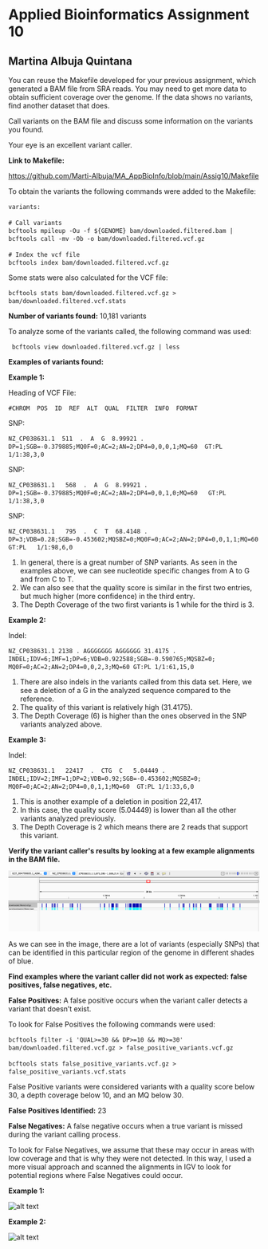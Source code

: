 # Applied Bioinformatics Assignment 10
## Martina Albuja Quintana

You can reuse the Makefile developed for your previous assignment, which generated a BAM file from SRA reads. You may need to get more data to obtain sufficient coverage over the genome. If the data shows no variants, find another dataset that does.

Call variants on the BAM file and discuss some information on the variants you found.

Your eye is an excellent variant caller.

**Link to Makefile:** 

https://github.com/Marti-Albuja/MA_AppBioInfo/blob/main/Assig10/Makefile

To obtain the variants the following commands were added to the Makefile:

    variants: 
    
    # Call variants
	bcftools mpileup -Ou -f ${GENOME} bam/downloaded.filtered.bam | bcftools call -mv -Ob -o bam/downloaded.filtered.vcf.gz

	# Index the vcf file
	bcftools index bam/downloaded.filtered.vcf.gz	


Some stats were also calculated for the VCF file: 

    bcftools stats bam/downloaded.filtered.vcf.gz > bam/downloaded.filtered.vcf.stats

**Number of variants found:** 10,181 variants

To analyze some of the variants called, the following command was used:

     bcftools view downloaded.filtered.vcf.gz | less

**Examples of variants found:**

**Example 1:**

Heading of VCF File:

    #CHROM  POS  ID  REF  ALT  QUAL  FILTER  INFO  FORMAT  


SNP:

    NZ_CP038631.1  511  .  A  G  8.99921 .  DP=1;SGB=-0.379885;MQ0F=0;AC=2;AN=2;DP4=0,0,0,1;MQ=60  GT:PL   1/1:38,3,0

SNP:

    NZ_CP038631.1   568  .  A  G  8.99921 . DP=1;SGB=-0.379885;MQ0F=0;AC=2;AN=2;DP4=0,0,1,0;MQ=60   GT:PL  1/1:38,3,0

SNP: 

    NZ_CP038631.1   795  .  C  T  68.4148 .  DP=3;VDB=0.28;SGB=-0.453602;MQSBZ=0;MQ0F=0;AC=2;AN=2;DP4=0,0,1,1;MQ=60 GT:PL   1/1:98,6,0

1. In general, there is a great number of SNP variants. As seen in the examples above, we can see nucleotide specific changes from A to G and from C to T.
2. We can also see that the quality score is similar in the first two entries, but much higher (more confidence) in the third entry. 
3. The Depth Coverage of the two first variants is 1 while for the third is 3.

**Example 2:**

Indel:

    NZ_CP038631.1 2138 . AGGGGGGG AGGGGGG 31.4175 . INDEL;IDV=6;IMF=1;DP=6;VDB=0.922588;SGB=-0.590765;MQSBZ=0; MQ0F=0;AC=2;AN=2;DP4=0,0,2,3;MQ=60 GT:PL 1/1:61,15,0

1. There are also indels in the variants called from this data set. Here, we see a deletion of a G in the analyzed sequence compared to the reference.
2. The quality of this variant is relatively high (31.4175).
3. The Depth Coverage (6) is higher than the ones observed in the SNP variants analyzed above.

**Example 3:**

Indel:

    NZ_CP038631.1   22417  .  CTG  C   5.04449 .  INDEL;IDV=2;IMF=1;DP=2;VDB=0.92;SGB=-0.453602;MQSBZ=0; MQ0F=0;AC=2;AN=2;DP4=0,0,1,1;MQ=60  GT:PL 1/1:33,6,0

1. This is another example of a deletion in position 22,417.
2. In this case, the quality score (5.04449) is lower than all the other variants analyzed previously.
3. The Depth Coverage is 2 which means there are 2 reads that support this variant.

**Verify the variant caller's results by looking at a few example alignments in the BAM file.**

![alt text](https://github.com/Marti-Albuja/MA_AppBioInfo/blob/main/Assig10/Images/Image1.png)

As we can see in the image, there are a lot of variants (especially SNPs) that can be identified in this particular region of the genome in different shades of blue. 

**Find examples where the variant caller did not work as expected: false positives, false negatives, etc.**

**False Positives:** A false positive occurs when the variant caller detects a variant that doesn’t exist.

To look for False Positives the following commands were used:

    bcftools filter -i 'QUAL>=30 && DP>=10 && MQ>=30' bam/downloaded.filtered.vcf.gz > false_positive_variants.vcf.gz

	bcftools stats false_positive_variants.vcf.gz > false_positive_variants.vcf.stats

False Positive variants were considered variants with a quality score below 30, a depth coverage below 10, and an MQ below 30.

**False Positives Identified:** 23

**False Negatives:** A false negative occurs when a true variant is missed during the variant calling process.

To look for False Negatives, we assume that these may occur in areas with low coverage and that is why they were not detected. In this way, I used a more visual approach and scanned the alignments in IGV to look for potential regions where False Negatives could occur.

**Example 1:**

![alt text](image-14.png)

**Example 2:**

![alt text](image-15.png)


